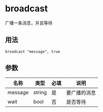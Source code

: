 # broadcast

广播一条消息，并且等待

## 用法

```gop
broadcast "message", true
```

## 参数

| 名称 | 类型 | 必填 | 说明 |
| ---- | ---- | ---- | ---- |
| message | string | 是 | 要广播的消息 |
| wait | bool | 否 | 是否等待 |
